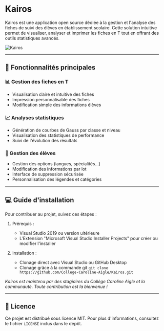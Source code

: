 # Kairos
Kairos est une application open source dédiée à la gestion et l'analyse des fiches de suivi des élèves en établissement scolaire.
Cette solution intuitive permet de visualiser, analyser et imprimer les fiches en T tout en offrant des outils statistiques avancés.

![Kairos](https://github.com/user-attachments/assets/ddde3b47-6aff-4ee0-8bf5-efeda71fc891)

---

## 🎯 Fonctionnalités principales
### 📊 Gestion des fiches en T
- Visualisation claire et intuitive des fiches
- Impression personnalisable des fiches
- Modification simple des informations élèves

### 📈 Analyses statistiques
- Génération de courbes de Gauss par classe et niveau
- Visualisation des statistiques de performance
- Suivi de l'évolution des résultats

### 👥 Gestion des élèves
- Gestion des options (langues, spécialités...)
- Modification des informations par lot
- Interface de suppression sécurisée
- Personnalisation des légendes et catégories

---

## 💻 Guide d'installation
Pour contribuer au projet, suivez ces étapes :
1. Prérequis :
   - Visual Studio 2019 ou version ultérieure
   - L'Extension "Microsoft Visual Studio Installer Projects" pour créer ou modifier l'installer

2. Installation :
   - Clonage direct avec Visual Studio ou GitHub Desktop
   - Clonage grâce à la commande git `git clone https://github.com/College-Caroline-Aigle/Kairos.git`

*Kairos est maintenu par des stagiaires du Collège Caroline Aigle et la communauté.
Toute contribution est la bienvenue !*

---
## 📝 Licence
Ce projet est distribué sous licence MIT. Pour plus d'informations, consultez le fichier `LICENSE` inclus dans le dépôt.
